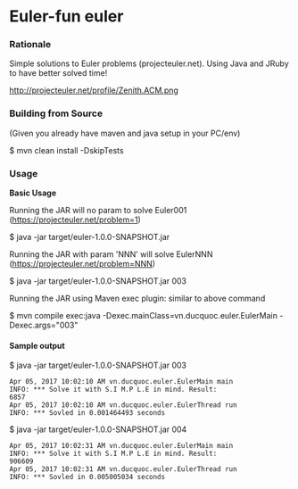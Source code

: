 Euler-fun euler
==========


### Rationale

Simple solutions to Euler problems (projecteuler.net). 
Using Java and JRuby to have better solved time!

http://projecteuler.net/profile/Zenith.ACM.png

### Building from Source

(Given you already have maven and java setup in your PC/env)

  $ mvn clean install -DskipTests

### Usage

**Basic Usage**

Running the JAR will no param to solve Euler001 (https://projecteuler.net/problem=1)

  $ java -jar target/euler-1.0.0-SNAPSHOT.jar

Running the JAR with param 'NNN' will solve EulerNNN (https://projecteuler.net/problem=NNN)

  $ java -jar target/euler-1.0.0-SNAPSHOT.jar 003

Running the JAR using Maven exec plugin: similar to above command

  $ mvn compile exec:java -Dexec.mainClass=vn.ducquoc.euler.EulerMain -Dexec.args="003"


#### Sample output

  $ java -jar target/euler-1.0.0-SNAPSHOT.jar 003

```
Apr 05, 2017 10:02:10 AM vn.ducquoc.euler.EulerMain main
INFO: *** Solve it with S.I M.P L.E in mind. Result:
6857
Apr 05, 2017 10:02:10 AM vn.ducquoc.euler.EulerThread run
INFO: *** Sovled in 0.001464493 seconds
```

  $ java -jar target/euler-1.0.0-SNAPSHOT.jar 004

```
Apr 05, 2017 10:02:31 AM vn.ducquoc.euler.EulerMain main
INFO: *** Solve it with S.I M.P L.E in mind. Result:
906609
Apr 05, 2017 10:02:31 AM vn.ducquoc.euler.EulerThread run
INFO: *** Sovled in 0.005005034 seconds
```
